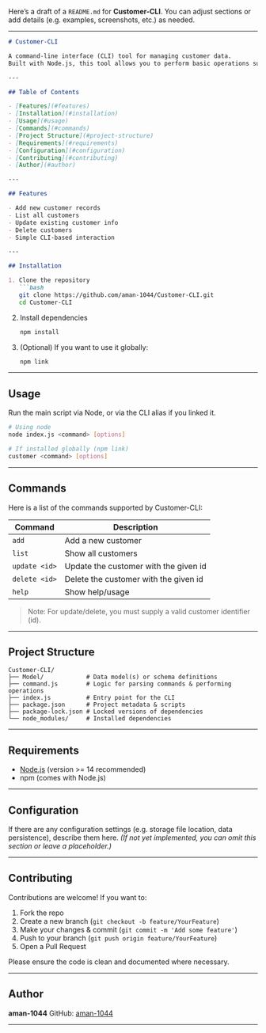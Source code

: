 Here’s a draft of a `README.md` for **Customer-CLI**. You can adjust sections or add details (e.g. examples, screenshots, etc.) as needed.

---

````markdown
# Customer-CLI

A command-line interface (CLI) tool for managing customer data.  
Built with Node.js, this tool allows you to perform basic operations such as adding, viewing, updating, and deleting customers via terminal/console commands.

---

## Table of Contents

- [Features](#features)  
- [Installation](#installation)  
- [Usage](#usage)  
- [Commands](#commands)  
- [Project Structure](#project-structure)  
- [Requirements](#requirements)  
- [Configuration](#configuration)  
- [Contributing](#contributing)   
- [Author](#author)  

---

## Features

- Add new customer records  
- List all customers  
- Update existing customer info  
- Delete customers  
- Simple CLI-based interaction  

---

## Installation

1. Clone the repository  
   ```bash
   git clone https://github.com/aman-1044/Customer-CLI.git
   cd Customer-CLI
````

2. Install dependencies

   ```bash
   npm install
   ```

3. (Optional) If you want to use it globally:

   ```bash
   npm link
   ```

---

## Usage

Run the main script via Node, or via the CLI alias if you linked it.

```bash
# Using node
node index.js <command> [options]

# If installed globally (npm link)
customer <command> [options]
```

---

## Commands

Here is a list of the commands supported by Customer-CLI:

| Command       | Description                           |
| ------------- | ------------------------------------- |
| `add`         | Add a new customer                    |
| `list`        | Show all customers                    |
| `update <id>` | Update the customer with the given id |
| `delete <id>` | Delete the customer with the given id |
| `help`        | Show help/usage                       |

> Note: For update/delete, you must supply a valid customer identifier (id).

---

## Project Structure

```
Customer-CLI/
├── Model/            # Data model(s) or schema definitions
├── command.js        # Logic for parsing commands & performing operations
├── index.js          # Entry point for the CLI
├── package.json      # Project metadata & scripts
├── package-lock.json # Locked versions of dependencies
└── node_modules/     # Installed dependencies
```

---

## Requirements

* [Node.js](https://nodejs.org/) (version >= 14 recommended)
* npm (comes with Node.js)

---

## Configuration

If there are any configuration settings (e.g. storage file location, data persistence), describe them here.
*(If not yet implemented, you can omit this section or leave a placeholder.)*

---

## Contributing

Contributions are welcome! If you want to:

1. Fork the repo
2. Create a new branch (`git checkout -b feature/YourFeature`)
3. Make your changes & commit (`git commit -m 'Add some feature'`)
4. Push to your branch (`git push origin feature/YourFeature`)
5. Open a Pull Request

Please ensure the code is clean and documented where necessary.

---


## Author

**aman-1044**
GitHub: [aman-1044](https://github.com/aman-1044)

---


```
